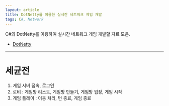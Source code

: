 ```yaml
---
layout: article
title: DotNetty를 이용한 실시간 네트워크 게임 개발
tags: C#, Network
---
```


C#의 DotNetty를 이용하여 실시간 네트워크 게임 개발할 자료 모음.

* [DotNetty](https://github.com/Azure/DotNetty)

<!-- more -->

---

# 세균전
1. 게임 서버 접속, 로그인
2. 로비 : 게임방 리스트, 게임방 만들기, 게임방 입장, 게임 시작
3. 게임 플레이 : 이동 처리, 턴 종료, 게임 종료
